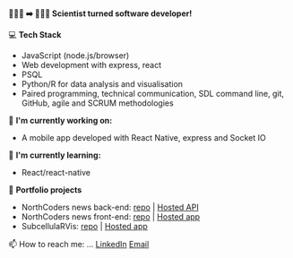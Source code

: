 __👩🏻‍🔬 ➡️ 👩🏻‍💻 Scientist turned software developer!__

💻 __Tech Stack__
- JavaScript (node.js/browser)
- Web development with express, react
- PSQL
- Python/R for data analysis and visualisation
- Paired programming, technical communication, SDL command line, git, GitHub, agile and SCRUM methodologies
  
🔭 __I'm currently working on:__
- A mobile app developed with React Native, express and Socket IO 

🌱 __I'm currently learning:__
- React/react-native

🌟 __Portfolio projects__
- NorthCoders news back-end: [repo](https://github.com/JoWatson2011/nc-news) | [Hosted API](https://nc-news-2qmw.onrender.com/api)
- NorthCoders news front-end: [repo](https://github.com/JoWatson2011/fe-nc-news) | [Hosted app](https://jowatson-portfolio-nc-news.netlify.app/)
- SubcellulaRVis: [repo](https://github.com/JoWatson2011/subcellularvis) | [Hosted app](phenome.manchester.ac.uk/subcellular)

📫 How to reach me: ...
[LinkedIn](https://www.linkedin.com/in/jolwatson/)
[Email](mailto:jowatson@protonmail.com)

<!--
**JoWatson2011/JoWatson2011** is a ✨ _special_ ✨ repository because its `README.md` (this file) appears on your GitHub profile.

Here are some ideas to get you started:

- 🔭 I’m currently working on ...
- 🌱 I’m currently learning ...
- 👯 I’m looking to collaborate on ...
- 🤔 I’m looking for help with ...
- 💬 Ask me about ...
- 📫 How to reach me: ...
- 😄 Pronouns: ...
- ⚡ Fun fact: ...
-->

